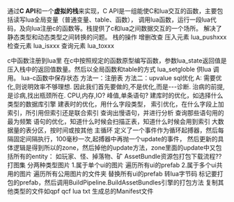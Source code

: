 通过**C API**和一个**虚拟的栈**来实现，C API是一组能使C和lua交互的函数，主要包括读写lua全局变量（普通变量、table、函数）， 调用lua函数，运行一段lua代码，及向lua注册c的函数等。栈提供了c和lua之间数据交互的一个场所。  解决了静态类型和动态类型之间转换的问题。
栈的操作
 增删改查
 压入元素  lua_pushxxx
 检查元素  lua_isxxx
 查询元素  lua_toxxx


c中函数注册到lua里
 在c中按照规定的函数原型编写函数，参数lua_state返回值是压入栈中的返回值数量。然后以全局函数和table的方式 lua_setgloble 供lua 调用。
lua-c函数中保存状态
 方法一：注册表
 方法二：upvalue
sql优化
A: 需要优化,则说明效率不够理想.
因此我们首先要做的,不是优化,而是---诊断.
治病的前提,是诊病,找出瓶颈所在. CPU,内存,IO? 峰值,单条语句?
建库时的优化，如选择什么类型的数据库引擎
建表时的优化，用什么字段类型，
索引优化，在什么字段上加索引，所引用但索引还是联合索引
查询出慢语句，并进行分析
查询那些语句用的最为频繁
语句的优化，知道什么时候会扫描正表，知道什么时候会用到索引
大数据量的表分区，按时间或按其他
主循环
 定义了一个事件作为循环起搏器，然后每隔固定间隔执行，100毫秒一次,起搏器中再抛一个update的事件，
 然后更新的具体逻辑是得到所以的zone，然后掉他的update方法，zone里面的update中又包括所有的entity：
 如玩家、怪、掉落物、矿
AssetBundle资源包打包下载流程??
 打图集
  分两种类型图片
   1.属于单个ui的图片      遍历所有ui的prefab
   2.属于多个ui共用的图片  遍历所有公用图片的文件夹
  替换所有ui的prefab
 转lua字节码
 标记要打包的prefab，然后调用BuildPipeline.BuildAssetBundles引擎的打包方法
 复制其他类型的文件如qpf qcf lua txt
 生成总的Manifest文件

